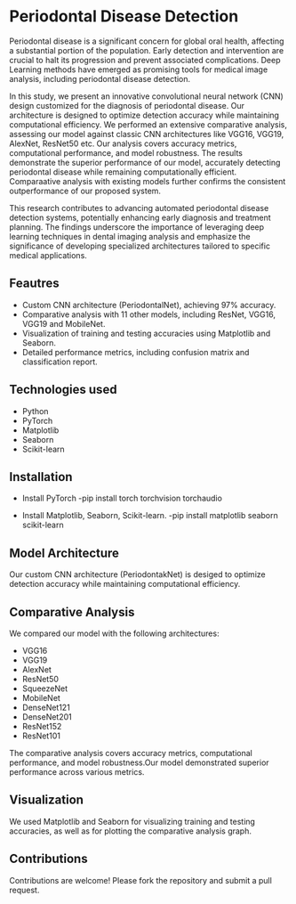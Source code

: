 # Periodontal Disease Detection
Periodontal disease is a significant concern for global oral health, affecting a substantial portion of the population. Early detection and intervention are crucial to halt its progression and prevent associated complications. Deep Learning methods have emerged as promising tools for medical image analysis, including periodontal disease detection.

In this study, we present an innovative convolutional neural network (CNN) design customized for the diagnosis of periodontal disease. Our  architecture is designed to optimize detection accuracy while maintaining computational efficiency. We performed an extensive comparative analysis, assessing our model against classic CNN architectures like VGG16, VGG19, AlexNet, ResNet50 etc. Our analysis covers accuracy metrics, computational performance, and model robustness. The results demonstrate the superior performance of our model, accurately detecting periodontal disease while remaining computationally efficient. Comparaative analysis with existing models further confirms the consistent outperformance of our proposed system.

This research contributes to advancing automated periodontal disease detection systems, potentially enhancing early diagnosis and treatment planning. The findings underscore the importance of leveraging deep learning techniques in dental imaging analysis and emphasize the significance of developing specialized architectures tailored to specific medical applications.

## Feautres
- Custom CNN architecture (PeriodontalNet), achieving 97% accuracy.
- Comparative analysis with 11 other models, including ResNet, VGG16, VGG19 and MobileNet.
- Visualization of training and testing accuracies using Matplotlib and Seaborn.
- Detailed performance metrics, including confusion matrix and classification report.

## Technologies used
- Python
- PyTorch
- Matplotlib
- Seaborn
- Scikit-learn

## Installation

- Install PyTorch
-pip install torch torchvision torchaudio

- Install Matplotlib, Seaborn, Scikit-learn.
-pip install matplotlib seaborn scikit-learn

## Model Architecture
Our custom CNN architecture (PeriodontakNet) is desiged to optimize detection accuracy while maintaining computational efficiency.

## Comparative Analysis
We compared our model with the following architectures:
- VGG16
- VGG19
- AlexNet
- ResNet50
- SqueezeNet
- MobileNet
- DenseNet121
- DenseNet201
- ResNet152
- ResNet101

The comparative analysis covers accuracy metrics, computational performance, and model robustness.Our model demonstrated superior performance across various  metrics.

## Visualization
We used Matplotlib and Seaborn for visualizing training and testing accuracies, as well as for plotting the comparative analysis graph.

## Contributions
Contributions are welcome! Please fork the repository and submit a pull request.





